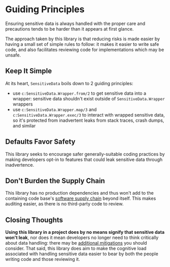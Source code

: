 # Guiding Principles

Ensuring sensitive data is always handled with the proper care and precautions
tends to be harder than it appears at first glance.

The approach taken by this library is that reducing risks is made easier by
having a small set of simple rules to follow: it makes it easier to write safe
code, and also facilitates reviewing code for implementations which may be
unsafe.

## Keep It Simple

At its heart, `SensitiveData` boils down to 2 guiding principles:

- use `c:SensitiveData.Wrapper.from/2` to get sensitive data into a wrapper:
    sensitive data shouldn't exist outside of `SensitiveData.Wrapper` wrappers
- use `c:SensitiveData.Wrapper.map/3` and `c:SensitiveData.Wrapper.exec/3` to
    interact with wrapped sensitive data, so it's protected from inadvertent
    leaks from stack traces, crash dumps, and similar

## Defaults Favor Safety

This library seeks to encourage safer generally-suitable coding practices by
making developers opt-in to features that could leak sensitive data through
inadvertence.

## Don't Burden the Supply Chain

This library has no production dependencies and thus won't add to the containing
code base's [software supply chain](https://en.wikipedia.org/wiki/Software_supply_chain)
beyond itself. This makes auditing easier, as there is no third-party code to review.

## Closing Thoughts

**Using this library in a project does by no means signify that sensitive data
won't leak**, nor does it mean developers no longer need to think critically about
data handling: there may be [additional mitigations](./data_leak_prevention.html#additional-mitigations)
you should consider. That said, this library does aim to make the cognitive
load associated with handling sensitive data easier to bear by both the people
writing code and those reviewing it.
